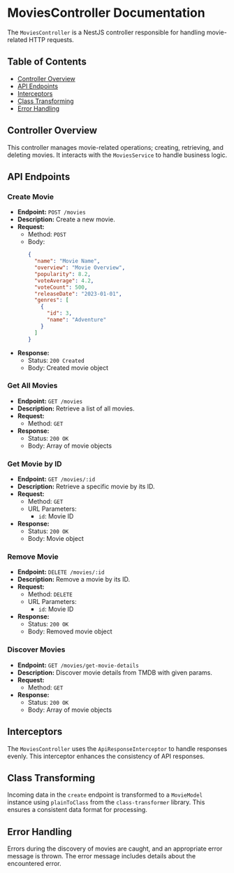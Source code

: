 # MoviesController Documentation

The `MoviesController` is a NestJS controller responsible for handling movie-related HTTP requests.

## Table of Contents

- [Controller Overview](#controller-overview)
- [API Endpoints](#api-endpoints)
- [Interceptors](#interceptors)
- [Class Transforming](#class-transforming)
- [Error Handling](#error-handling)

## Controller Overview

This controller manages movie-related operations; creating, retrieving, and deleting movies. It interacts with the `MoviesService` to handle business logic.

## API Endpoints

### Create Movie

- **Endpoint:** `POST /movies`
- **Description:** Create a new movie.
- **Request:**
  - Method: `POST`
  - Body:
    ```json
    {
      "name": "Movie Name",
      "overview": "Movie Overview",
      "popularity": 8.2,
      "voteAverage": 4.2,
      "voteCount": 500,
      "releaseDate": "2023-01-01",
      "genres": [
        {
          "id": 3,
          "name": "Adventure"
        }
      ]
    }
    ```
- **Response:**
  - Status: `200 Created`
  - Body: Created movie object

### Get All Movies

- **Endpoint:** `GET /movies`
- **Description:** Retrieve a list of all movies.
- **Request:**
  - Method: `GET`
- **Response:**
  - Status: `200 OK`
  - Body: Array of movie objects

### Get Movie by ID

- **Endpoint:** `GET /movies/:id`
- **Description:** Retrieve a specific movie by its ID.
- **Request:**
  - Method: `GET`
  - URL Parameters:
    - `id`: Movie ID
- **Response:**
  - Status: `200 OK`
  - Body: Movie object

### Remove Movie

- **Endpoint:** `DELETE /movies/:id`
- **Description:** Remove a movie by its ID.
- **Request:**
  - Method: `DELETE`
  - URL Parameters:
    - `id`: Movie ID
- **Response:**
  - Status: `200 OK`
  - Body: Removed movie object

### Discover Movies

- **Endpoint:** `GET /movies/get-movie-details`
- **Description:** Discover movie details from TMDB with given params.
- **Request:**
  - Method: `GET`
- **Response:**
  - Status: `200 OK`
  - Body: Array of movie objects

## Interceptors

The `MoviesController` uses the `ApiResponseInterceptor` to handle responses evenly. This interceptor enhances the consistency of API responses.

## Class Transforming

Incoming data in the `create` endpoint is transformed to a `MovieModel` instance using `plainToClass` from the `class-transformer` library. This ensures a consistent data format for processing.

## Error Handling

Errors during the discovery of movies are caught, and an appropriate error message is thrown. The error message includes details about the encountered error.